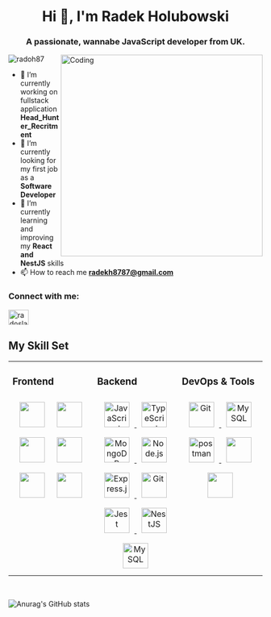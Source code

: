 
<h1 align="center">Hi 👋, I'm Radek Holubowski</h1>
<h3 align="center">A passionate, wannabe JavaScript developer from UK.</h3>


<img align="right" alt="Coding" width="400" src="https://cdn.videoplasty.com/animation/chill-coding-programming-lo-fi-animation-stock-animation-21874-1024x576.jpg">

<p align="left"> <img src="https://komarev.com/ghpvc/?username=radoh87&label=Profile%20views&color=0e75b6&style=flat" alt="radoh87" /> </p>

- 🔭 I’m currently working on fullstack application **Head_Hunter_Recritment**
- 🔭 I’m currently looking for my first job as a **Software Developer**
- 🌱 I’m currently learning and improving my **React and NestJS** skills 
- 📫 How to reach me **radekh8787@gmail.com**

<h3 align="left">Connect with me:</h3>
<p align="left">
<a href="https://linkedin.com/in/radoslawholubowski" target="blank"><img align="center" src="https://raw.githubusercontent.com/rahuldkjain/github-profile-readme-generator/master/src/images/icons/Social/linked-in-alt.svg" alt="radoslaw holubowski" height="30" width="40" /></a>
</p>

## My Skill Set  
<table><tr><td valign="top" width="33%">



### Frontend  
<div align="center">  
<img style="margin: 10px" src="https://profilinator.rishav.dev/skills-assets/react-original-wordmark.svg"  height="50" />  
<img style="margin: 10px" src="https://profilinator.rishav.dev/skills-assets/css3-original-wordmark.svg"  height="50" />  
<img style="margin: 10px" src="https://profilinator.rishav.dev/skills-assets/html5-original-wordmark.svg"  height="50" />  
<img style="margin: 10px" src="https://profilinator.rishav.dev/skills-assets/javascript-original.svg"  height="50" />  
<img style="margin: 10px" src="https://profilinator.rishav.dev/skills-assets/typescript-original.svg"  height="50" /> 
<img style="margin: 10px" src="https://www.vectorlogo.zone/logos/tailwindcss/tailwindcss-icon.svg"  height="50" /> 
</div>

</td><td valign="top" width="33%">



### Backend  
<div align="center">  
<a href="https://developer.mozilla.org/en-US/docs/Web/JavaScript" target="_blank" rel="noreferrer"> <img style="margin: 10px" src="https://profilinator.rishav.dev/skills-assets/javascript-original.svg" alt="JavaScript" height="50" />  
<img style="margin: 10px" src="https://profilinator.rishav.dev/skills-assets/typescript-original.svg" alt="TypeScript" height="50" />  
<img style="margin: 10px" src="https://profilinator.rishav.dev/skills-assets/mongodb-original-wordmark.svg" alt="MongoDB" height="50" />  
<img style="margin: 10px" src="https://profilinator.rishav.dev/skills-assets/nodejs-original-wordmark.svg" alt="Node.js" height="50" />  
<a href="https://expressjs.com" target="_blank" rel="noreferrer"> <img style="margin: 10px" src="https://profilinator.rishav.dev/skills-assets/express-original-wordmark.svg" alt="Express.js" height="50" />  
<img style="margin: 10px" src="https://profilinator.rishav.dev/skills-assets/git-scm-icon.svg" alt="Git" height="50" />    <a href="https://jestjs.io" target="_blank" rel="noreferrer"> <img style="margin: 10px" src="https://www.vectorlogo.zone/logos/jestjsio/jestjsio-icon.svg" alt="Jest" height="50" /> </a>
<img style="margin: 10px" src="https://profilinator.rishav.dev/skills-assets/nestjs.svg" alt="NestJS" height="50" />  
<img style="margin: 10px" src="https://profilinator.rishav.dev/skills-assets/mysql-original-wordmark.svg" alt="MySQL" height="50" />  
</div>

</td><td valign="top" width="33%">



### DevOps  & Tools
<div align="center">  
<a href="https://git-scm.com/" target="_blank" rel="noreferrer"> <img style="margin: 10px" src="https://profilinator.rishav.dev/skills-assets/git-scm-icon.svg" alt="Git" height="50" /> </a>
<a href="https://www.jetbrains.com/webstorm/" target="_blank" rel="noreferrer"> <img style="margin: 10px" src="https://cdn.svgporn.com/logos/webstorm.svg" alt="MySQL" height="50" />  </a>
<a href="https://postman.com" target="_blank" rel="noreferrer"> <img style="margin: 10px" src="https://www.vectorlogo.zone/logos/getpostman/getpostman-icon.svg" alt="postman" height="50"/> </a>
<a href="https://code.visualstudio.com/" target="_blank" rel="noreferrer"> <img style="margin: 10px" src=https://media.discordapp.net/attachments/920462232607928431/998495305307787444/unknown.png?width=397&height=397  height="50"/> </a>
<a href="https://insomnia.rest/download" target="_blank" rel="noreferrer"> <img style="margin: 10px" src=https://cdn.discordapp.com/attachments/920462232607928431/998505754220826725/unknown.png  height="50"/> </a>
</div>

</td></tr></table>  

<br/>  



![Anurag's GitHub stats](https://github-readme-stats.vercel.app/api?username=radoh87&theme=gotham&show_icons=true)


